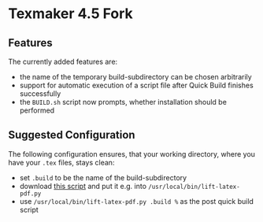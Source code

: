 # Texmaker 4.5 Fork

## Features

The currently added features are:

  - the name of the temporary build-subdirectory can be chosen arbitrarily
  - support for automatic execution of a script file after Quick Build finishes successfully
  - the `BUILD.sh` script now prompts, whether installation should be performed

## Suggested Configuration

The following configuration ensures, that your working directory, where you have your `.tex` files, stays clean:

  - set `.build` to be the name of the build-subdirectory
  - download [this script](https://gist.github.com/kostrykin/dc63ae31e2b02a6448c891fed755c1ea) and put it e.g. into `/usr/local/bin/lift-latex-pdf.py`
  - use `/usr/local/bin/lift-latex-pdf.py .build %` as the post quick build script
